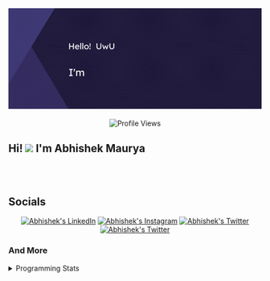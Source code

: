 <div align="center">
 <picture>
    <img src="img/hero.gif" alt="Hero Image" />
 </picture>
  <!--To create your own Hero Image: https://www.canva.com/design/DAFJSSKNYZo/rPq6VBZBB2bLE3S_nWTN8Q/view?utm_content=DAFJSSKNYZo&utm_campaign=designshare&utm_medium=link&utm_source=publishsharelink&mode=preview -->
  <br>
  <br>
  <img src="https://komarev.com/ghpvc/?username=abhishek-maurya7&style=flat&color=brightgreen" alt="Profile Views">
</div>

<div id="about">
  <h2>Hi! <img src="https://media.giphy.com/media/hvRJCLFzcasrR4ia7z/giphy.gif" width="25"> I'm Abhishek Maurya</h2>
</div>
<br><br>
<div id="socials">
  <h2>Socials</h2>
  <div align="center">
    <a href="https://www.linkedin.com/in/abhishek-maurya1"><img src="https://img.shields.io/static/v1?label=LinkedIn&message=@abhishek-maurya1&logo=LinkedIn&style=flat&color=blue" alt="Abhishek's LinkedIn"></a>
    <a href="https://www.instagram.com/me_abhishekmaurya"><img src="https://img.shields.io/static/v1?label=Instagram&message=@_me_abhishekmaurya_&logo=Instagram&style=flat&color=ff007f" alt="Abhishek's Instagram"></a>
    <a href="https://twitter.com/_Newbie_10"><img src="https://img.shields.io/static/v1?label=Twitter&message=@_Newbie_10&logo=Twitter&style=flat&color=1DA1F2"
                                                  alt="Abhishek's Twitter"></a>
    <a href="mailto:janardanmaurya238@gmail.com">
      <img 
           src="https://img.shields.io/static/v1?label=Gmail&message=janardanmaurya238@gmail.com&logo=Gmail&style=flat&color=red"
           alt="Abhishek's Twitter">
    </a>
  </div>
</div>

### And More
<details>
  <summary>Programming Stats</summary>
  <br>

<table>
    <tr>
      <td>
        
[![wakatime](https://wakatime.com/badge/user/2840aa63-e969-409c-954a-8bef84dc2f5e.svg)](https://wakatime.com/@2840aa63-e969-409c-954a-8bef84dc2f5e)  
      </td>
      <td>
        <img src="https://img.shields.io/github/stars/abhishek-maurya7?style=social" alt="Abhishek's Twitter">
      </td>
  </tr>
  <tr></tr>
  <tr>
    <td>
      
![Abhishek's GitHub stats](https://github-readme-stats.vercel.app/api?username=abhishek-maurya7&theme=github_dark&show_icons=true&card_width=400)
      
![Top Langs](https://github-readme-stats.vercel.app/api/top-langs/?username=abhishek-maurya7&theme=github_dark&card_width=400)
</td>
<td>
      
  ![Abhishek's wakatime stats](https://github-readme-stats.vercel.app/api/wakatime?username=abhishek_maurya&theme=github_dark)

</td>
  </tr>
</table>
  <br><br>
</details>

<!--
**abhishek-maurya7/abhishek-maurya7** is a ✨ _special_ ✨ repository because its `README.md` (this file) appears on your GitHub profile.

Here are some ideas to get you started:

- 🔭 I’m currently working on ...
- 🌱 I’m currently learning ...
- 👯 I’m looking to collaborate on ...
- 🤔 I’m looking for help with ...
- 💬 Ask me about ...
- 📫 How to reach me: ...
- 😄 Pronouns: ...
- ⚡ Fun fact: ...
-->
